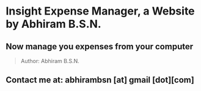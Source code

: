 # Insight Expense Manager, a Website by Abhiram B.S.N.

## Now manage you expenses from your computer

> Author: Abhiram B.S.N.


## Contact me at: abhirambsn [at] gmail [dot][com]
